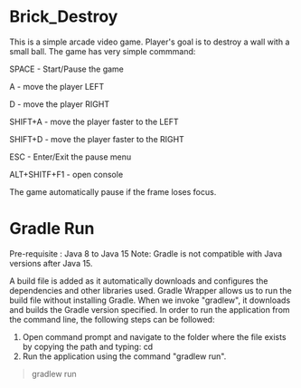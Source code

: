 # Brick_Destroy
This is a simple arcade video game.
Player's goal is to destroy a wall with a small ball.
The game has  very simple commmand:

SPACE - Start/Pause the game 

A - move the player LEFT

D - move the player RIGHT 

SHIFT+A - move the player faster to the LEFT

SHIFT+D - move the player faster to the RIGHT

ESC - Enter/Exit the pause menu 

ALT+SHITF+F1 - open console 

The game automatically pause if the frame loses focus.
# Gradle Run

Pre-requisite : Java 8 to Java 15
Note: Gradle is not compatible with Java versions after Java 15.

A build file is added as it automatically downloads and configures the dependencies and other libraries used. Gradle Wrapper allows us to run the build file without installing Gradle. When we invoke "gradlew", it downloads and builds the Gradle version specified. In order to run the application from the command line, the following steps can be followed:

  1. Open command prompt and navigate to the folder where the file exists by copying the path and typing: cd <path>
  2. Run the application using the command "gradlew run".

 > gradlew run


